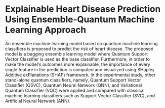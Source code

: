 # Explainable Heart Disease Prediction Using Ensemble-Quantum Machine Learning Approach
An ensemble machine learning model based on quantum machine learning classifiers is proposed to predict the risk of heart disease. 
The proposed model is a bagging ensemble learning model where Quantum Support Vector Classifier is used as the base classifier.
Furthermore, in order to make the model's outcomes more explainable, the importance of every single feature in the prediction is computed and visualized using SHapley Additive exPlanations (SHAP) framework.
In the experimental study, other stand-alone quantum classifiers, namely, Quantum Support Vector Classifier (QSVC), Quantum Neural Network (QNN), and Variational Quantum Classifier (VQC)
were applied and compared with classical machine learning classifiers such as Support Vector Classifier (SVC), and Artificial Neural Network (ANN). 
